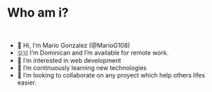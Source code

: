 <h1>Who am i?</h1> <br/>

- 👋 Hi, I’m Mario Gonzalez (@MarioG108)
- 🇩🇴 I’m Dominican and I’m available for remote work.
- 👀 I’m interested in web development
- 🌱 I’m continuously learning new technologies
- 💞️ I’m looking to collaborate on any proyect which help others lifes easier.
